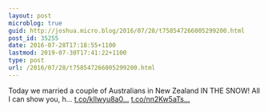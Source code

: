 ```yaml
---
layout: post
microblog: true
guid: http://joshua.micro.blog/2016/07/28/t758547266005299200.html
post_id: 35255
date: 2016-07-28T17:18:55+1100
lastmod: 2019-07-30T17:41:22+1100
type: post
url: /2016/07/28/t758547266005299200.html
---
```

Today we married a couple of Australians in New Zealand IN THE SNOW! All I can show you, h… [t.co/kIlwyu8a0...](https://t.co/kIlwyu8a0z) [t.co/nn2Kw5aTs...](https://t.co/nn2Kw5aTsO)
